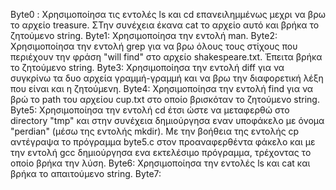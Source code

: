 Byte0 : Χρησιμοποίησα τις εντολές ls και cd επανειλημμένως μεχρι να βρω το αρχείο treasure. ΣΤην συνέχεια έκανα cat το αρχείο αυτό και βρήκα το ζητούμενο string.
Byte1: Χρησιμοποίησα την εντολή man. 
Byte2: Χρησιμοποίησα την εντολή grep για να βρω όλους τους στίχους που περιέχουν την φράση "will find" στο αρχείο shakespeare.txt. Έπειτα βρήκα το ζητούμενο string.
Byte3: Χρησιμοποίησα την εντολή diff για να συγκρίνω τα δυο αρχεία γραμμή-γραμμή και να βρω την διαφορετική λέξη που είναι και η ζητούμενη.
Byte4: Χρησιμοποίησα την εντολή  find  για να βρώ το path του αρχείου cup.txt στο οποίο βρισκόταν το ζητούμενο string.
Byte5: Χρησιμοποίησα την εντολή cd έτσι ώστε να μεταφερθώ στο directory "tmp" και στην συνέχεια δημιούργησα εναν υποφάκελο με όνομα "perdian" (μέσω της εντολής mkdir). Με την βοήθεια της εντολής cp αντέγραψα το πρόγραμμα byte5.c στον προαναφερθέντα φάκελο και με την εντολή gcc δημιούργησα ενα εκτελέσιμο πρόγραμμα, τρέχοντας το οποίο βρήκα την λύση.
Byte6: Χρησιμοποίησα την εντολές ls και cat και βρήκα το απαιτούμενο string.
Byte7: 